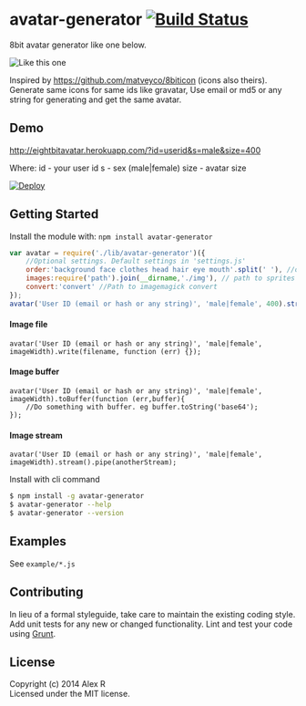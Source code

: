 # avatar-generator [![Build Status](https://secure.travis-ci.org/arusanov/avatar-generator.png?branch=master)](http://travis-ci.org/arusanov/avatar-generator)

8bit avatar generator like one below. 

![Like this one](http://eightbitavatar.herokuapp.com/?id=@arusanov&s=male&size=150)

Inspired by https://github.com/matveyco/8biticon (icons also theirs).
Generate same icons for same ids like gravatar, 
Use email or md5 or any string for generating and get the same avatar.

## Demo

http://eightbitavatar.herokuapp.com/?id=userid&s=male&size=400

Where:
id - your user id
s - sex (male|female)
size - avatar size

[![Deploy](https://www.herokucdn.com/deploy/button.png)](https://heroku.com/deploy)

## Getting Started

Install the module with: `npm install avatar-generator`

```js
var avatar = require('./lib/avatar-generator')({
    //Optional settings. Default settings in 'settings.js'
    order:'background face clothes head hair eye mouth'.split(' '), //order in which sprites should be combined
    images:require('path').join(__dirname,'./img'), // path to sprites
    convert:'convert' //Path to imagemagick convert
});
avatar('User ID (email or hash or any string)', 'male|female', 400).stream().pipe(stream);
```

#### Image file

```
avatar('User ID (email or hash or any string)', 'male|female', imageWidth).write(filename, function (err) {});
```

#### Image buffer

```
avatar('User ID (email or hash or any string)', 'male|female', imageWidth).toBuffer(function (err,buffer){
    //Do something with buffer. eg buffer.toString('base64');
});
```

#### Image stream

```
avatar('User ID (email or hash or any string)', 'male|female', imageWidth).stream().pipe(anotherStream);
```


Install with cli command

```sh
$ npm install -g avatar-generator
$ avatar-generator --help
$ avatar-generator --version
```


## Examples

See `example/*.js`


## Contributing

In lieu of a formal styleguide, take care to maintain the existing coding style. Add unit tests for any new or changed functionality. Lint and test your code using [Grunt](http://gruntjs.com).


## License

Copyright (c) 2014 Alex R  
Licensed under the MIT license.
